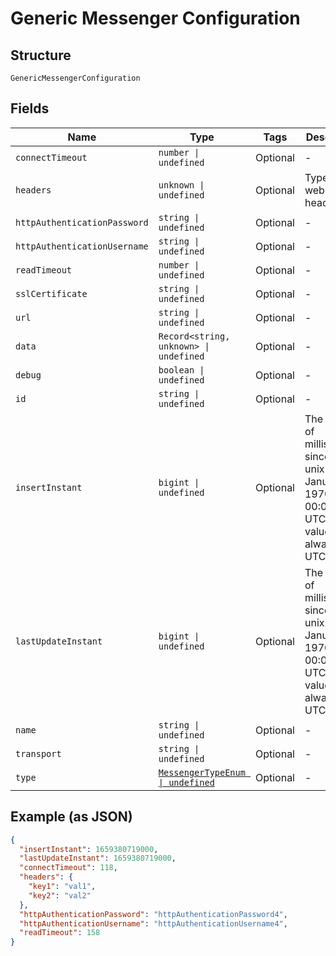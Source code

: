 
# Generic Messenger Configuration

## Structure

`GenericMessengerConfiguration`

## Fields

| Name | Type | Tags | Description |
|  --- | --- | --- | --- |
| `connectTimeout` | `number \| undefined` | Optional | - |
| `headers` | `unknown \| undefined` | Optional | Type for webhook headers. |
| `httpAuthenticationPassword` | `string \| undefined` | Optional | - |
| `httpAuthenticationUsername` | `string \| undefined` | Optional | - |
| `readTimeout` | `number \| undefined` | Optional | - |
| `sslCertificate` | `string \| undefined` | Optional | - |
| `url` | `string \| undefined` | Optional | - |
| `data` | `Record<string, unknown> \| undefined` | Optional | - |
| `debug` | `boolean \| undefined` | Optional | - |
| `id` | `string \| undefined` | Optional | - |
| `insertInstant` | `bigint \| undefined` | Optional | The number of milliseconds since the unix epoch: January 1, 1970 00:00:00 UTC. This value is always in UTC. |
| `lastUpdateInstant` | `bigint \| undefined` | Optional | The number of milliseconds since the unix epoch: January 1, 1970 00:00:00 UTC. This value is always in UTC. |
| `name` | `string \| undefined` | Optional | - |
| `transport` | `string \| undefined` | Optional | - |
| `type` | [`MessengerTypeEnum \| undefined`](../../doc/models/messenger-type-enum.md) | Optional | - |

## Example (as JSON)

```json
{
  "insertInstant": 1659380719000,
  "lastUpdateInstant": 1659380719000,
  "connectTimeout": 118,
  "headers": {
    "key1": "val1",
    "key2": "val2"
  },
  "httpAuthenticationPassword": "httpAuthenticationPassword4",
  "httpAuthenticationUsername": "httpAuthenticationUsername4",
  "readTimeout": 158
}
```

